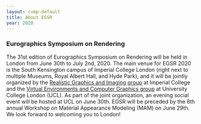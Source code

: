 ```yaml
---
layout: cvmp-default
title: About EGSR
year: 2020
---
```


### Eurographics Symposium on Rendering
The 31st edition of Eurographics Symposium on Rendering will be held in London from June 30th to July 2nd, 2020. The main venue for EGSR 2020 is the South Kensington campus of Imperial College London (right next to multiple Museums, Royal Albert Hall, and Hyde Park), and it will be jointly organized by the <a href='https://wp.doc.ic.ac.uk/rgi/'>Realistic Graphics and Imaging group</a> at Imperial College and the <a href='http://vecg.cs.ucl.ac.uk/'>Virtual Environments and Computer Graphics group</a> at University College London (UCL). As part of the joint organization, an evening social event will be hosted at UCL on June 30th. EGSR will be preceded by the 8th annual Workshop on Material Appearance Modeling (MAM) on June 29th. We look forward to welcoming you to London!

<!--
### What is EGSR?

 Pellentesque interdum dui augue, sodales efficitur nunc elementum et. Suspendisse a eleifend tellus. Aenean volutpat dui non metus viverra lobortis. Ut nibh ante, faucibus id imperdiet et, gravida ac diam. Nulla egestas nisl at urna dapibus convallis. Sed fermentum commodo laoreet. Duis sed metus lectus. Donec ligula turpis, viverra nec lacus sed, tristique interdum sem. Aenean imperdiet ut ligula id tincidunt. Ut nec ex a enim vehicula condimentum et nec mauris. Duis pretium ac orci non commodo. 
<!--<img src="{{site.url}}/{{site.baseurl}}/img/cvmp/cvmp-keynote.jpg" class="img-thumbnail">-->

<!--
### Why visit EGSR?

##### Prominent Speakers

EGSR presents the latest research outcomes in ...


{::options parse_block_html="true" /}

<div class="row">
<div class="col-xs-12 col-sm-7">

<div class="panel panel-default">
#### Previous keynote speakers
{: .panel-heading}
<div class="panel-body">

- **Impressive people**, Awesome University

</div>
</div>

</div>
<div class="col-xs-12 col-sm-5">

<div class="panel panel-default">
#### Who should attend?
{: .panel-heading}
<div class="panel-body">

-    Everyone

</div>
</div>

</div>
</div>

{::options parse_block_html="false" /}




##### New Collaborations

 Maecenas eget pellentesque metus. Donec ac euismod felis, non auctor metus. Suspendisse diam urna, efficitur vel viverra non, mollis ut mi. Sed lobortis facilisis fermentum. Fusce ac rutrum metus. Nullam tristique semper mi, vitae interdum leo luctus sed. Suspendisse non sem a quam laoreet varius semper et mi. Maecenas sit amet erat orci. 

##### Accessible

 Quisque aliquet feugiat nunc. Cras ante nisi, imperdiet sed auctor vitae, faucibus eget sapien. Pellentesque a erat sem. Maecenas ornare nulla nec turpis consequat, et aliquam justo mollis. Suspendisse in iaculis mauris. Phasellus nec leo vulputate mauris consequat dignissim quis a sem. Quisque tincidunt suscipit ex. In eu nisl blandit, maximus quam sed, varius libero. Vestibulum ante ipsum primis in faucibus orci luctus et ultrices posuere cubilia Curae; Integer vel dignissim sapien, a varius ante. Proin pellentesque erat in metus scelerisque convallis. Nulla pellentesque purus non ex egestas eleifend. Vivamus tempus lacinia tristique. Suspendisse potenti. Morbi rutrum in felis sed tincidunt. Mauris facilisis scelerisque accumsan. 

##### Friendly

 Etiam ullamcorper, urna sed tincidunt ultricies, odio lacus ultrices lectus, at lobortis sapien risus sagittis purus. Suspendisse fermentum, est lobortis egestas sodales, felis urna efficitur velit, porta iaculis lectus nisi non magna. Curabitur enim erat, pretium eget leo eget, hendrerit congue est. Integer aliquam leo dui, sit amet tincidunt dui vehicula vitae. Proin metus purus, luctus et dapibus a, elementum id libero. Cras et neque mauris. Vivamus fermentum dui et purus tincidunt vestibulum. Phasellus a posuere sapien. Nam congue, lectus ut interdum commodo, odio tortor pulvinar metus, non porta nulla neque non arcu. Sed maximus ligula vitae quam ultricies ultricies. Suspendisse malesuada orci eu nibh imperdiet posuere. Nullam ultricies leo in diam interdum imperdiet. Maecenas nisl sem, rhoncus eget accumsan at, faucibus eu odio. Aliquam a purus pulvinar dolor congue malesuada. Fusce finibus ligula non enim eleifend, quis tempor ante aliquam. -->
